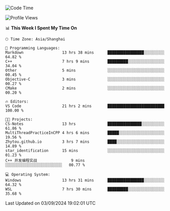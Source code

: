 <!--START_SECTION:waka-->
![Code Time](http://img.shields.io/badge/Code%20Time-1%2C949%20hrs%2022%20mins-blue)

![Profile Views](http://img.shields.io/badge/Profile%20Views-2-blue)

📊 **This Week I Spent My Time On** 

```text
🕑︎ Time Zone: Asia/Shanghai

💬 Programming Languages: 
Markdown                 13 hrs 38 mins      ████████████████░░░░░░░░░   64.82 % 
C++                      7 hrs 9 mins        █████████░░░░░░░░░░░░░░░░   34.04 % 
Other                    5 mins              ░░░░░░░░░░░░░░░░░░░░░░░░░   00.45 % 
Objective-C              3 mins              ░░░░░░░░░░░░░░░░░░░░░░░░░   00.27 % 
CMake                    2 mins              ░░░░░░░░░░░░░░░░░░░░░░░░░   00.20 % 

🔥 Editors: 
VS Code                  21 hrs 2 mins       █████████████████████████   100.00 % 

🐱‍💻 Projects: 
CS-Notes                 13 hrs              ███████████████░░░░░░░░░░   61.86 % 
MultiThreadPracticeInCPP 4 hrs 6 mins        █████░░░░░░░░░░░░░░░░░░░░   19.56 % 
Zhytou.github.io         3 hrs 7 mins        ████░░░░░░░░░░░░░░░░░░░░░   14.89 % 
star_identification      15 mins             ░░░░░░░░░░░░░░░░░░░░░░░░░   01.23 % 
C++ 并发编程实战               9 mins              ░░░░░░░░░░░░░░░░░░░░░░░░░   00.77 % 

💻 Operating System: 
Windows                  13 hrs 31 mins      ████████████████░░░░░░░░░   64.32 % 
WSL                      7 hrs 30 mins       █████████░░░░░░░░░░░░░░░░   35.68 % 
```


 Last Updated on 03/09/2024 19:02:01 UTC
<!--END_SECTION:waka-->